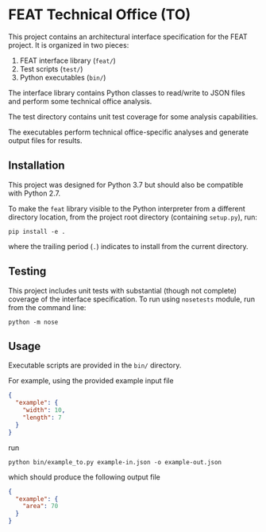 FEAT Technical Office (TO)
==========================

This project contains an architectural interface specification for the FEAT project. It is organized in two pieces:
 1. FEAT interface library (`feat/`)
 2. Test scripts (`test/`)
 3. Python executables (`bin/`)

The interface library contains Python classes to read/write to JSON files and perform some technical office analysis.

The test directory contains unit test coverage for some analysis capabilities.

The executables perform technical office-specific analyses and generate output files for results.

## Installation

This project was designed for Python 3.7 but should also be compatible with Python 2.7.

To make the `feat` library visible to the Python interpreter from a different directory location, from the project root directory (containing `setup.py`), run:
```shell
pip install -e .
```
where the trailing period (`.`) indicates to install from the current directory.

## Testing

This project includes unit tests with substantial (though not complete) coverage of the interface specification. To run using `nosetests` module, run from the command line:

```shell
python -m nose
```

## Usage

Executable scripts are provided in the `bin/` directory.

For example, using the provided example input file
```json
{
  "example": {
    "width": 10,
    "length": 7
  }
}
```
run
```shell
python bin/example_to.py example-in.json -o example-out.json
```
which should produce the following output file
```json
{
  "example": {
    "area": 70
  }
}
```
